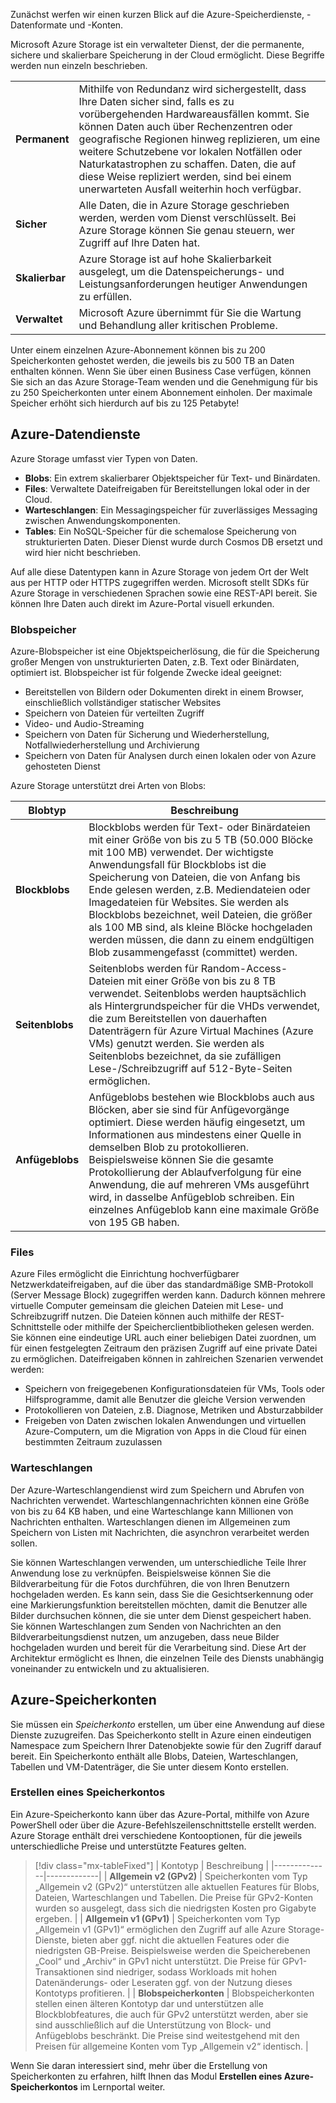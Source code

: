 Zunächst werfen wir einen kurzen Blick auf die Azure-Speicherdienste, -Datenformate und -Konten. 

Microsoft Azure Storage ist ein verwalteter Dienst, der die permanente, sichere und skalierbare Speicherung in der Cloud ermöglicht. Diese Begriffe werden nun einzeln beschrieben.

| | |
|-|-|
| **Permanent** | Mithilfe von Redundanz wird sichergestellt, dass Ihre Daten sicher sind, falls es zu vorübergehenden Hardwareausfällen kommt. Sie können Daten auch über Rechenzentren oder geografische Regionen hinweg replizieren, um eine weitere Schutzebene vor lokalen Notfällen oder Naturkatastrophen zu schaffen. Daten, die auf diese Weise repliziert werden, sind bei einem unerwarteten Ausfall weiterhin hoch verfügbar. |
| **Sicher** | Alle Daten, die in Azure Storage geschrieben werden, werden vom Dienst verschlüsselt. Bei Azure Storage können Sie genau steuern, wer Zugriff auf Ihre Daten hat. |
| **Skalierbar** | Azure Storage ist auf hohe Skalierbarkeit ausgelegt, um die Datenspeicherungs- und Leistungsanforderungen heutiger Anwendungen zu erfüllen. |
| **Verwaltet** | Microsoft Azure übernimmt für Sie die Wartung und Behandlung aller kritischen Probleme. |

Unter einem einzelnen Azure-Abonnement können bis zu 200 Speicherkonten gehostet werden, die jeweils bis zu 500 TB an Daten enthalten können. Wenn Sie über einen Business Case verfügen, können Sie sich an das Azure Storage-Team wenden und die Genehmigung für bis zu 250 Speicherkonten unter einem Abonnement einholen. Der maximale Speicher erhöht sich hierdurch auf bis zu 125 Petabyte!

## <a name="azure-data-services"></a>Azure-Datendienste

Azure Storage umfasst vier Typen von Daten.

- **Blobs**: Ein extrem skalierbarer Objektspeicher für Text- und Binärdaten.
- **Files**: Verwaltete Dateifreigaben für Bereitstellungen lokal oder in der Cloud.
- **Warteschlangen**: Ein Messagingspeicher für zuverlässiges Messaging zwischen Anwendungskomponenten.
- **Tables**: Ein NoSQL-Speicher für die schemalose Speicherung von strukturierten Daten. Dieser Dienst wurde durch Cosmos DB ersetzt und wird hier nicht beschrieben.

Auf alle diese Datentypen kann in Azure Storage von jedem Ort der Welt aus per HTTP oder HTTPS zugegriffen werden. Microsoft stellt SDKs für Azure Storage in verschiedenen Sprachen sowie eine REST-API bereit. Sie können Ihre Daten auch direkt im Azure-Portal visuell erkunden.

### <a name="blob-storage"></a>Blobspeicher
Azure-Blobspeicher ist eine Objektspeicherlösung, die für die Speicherung großer Mengen von unstrukturierten Daten, z.B. Text oder Binärdaten, optimiert ist. Blobspeicher ist für folgende Zwecke ideal geeignet:

- Bereitstellen von Bildern oder Dokumenten direkt in einem Browser, einschließlich vollständiger statischer Websites
- Speichern von Dateien für verteilten Zugriff
- Video- und Audio-Streaming
- Speichern von Daten für Sicherung und Wiederherstellung, Notfallwiederherstellung und Archivierung
- Speichern von Daten für Analysen durch einen lokalen oder von Azure gehosteten Dienst

Azure Storage unterstützt drei Arten von Blobs:

| Blobtyp | Beschreibung |
|-----------|-------------|
| **Blockblobs** | Blockblobs werden für Text- oder Binärdateien mit einer Größe von bis zu 5 TB (50.000 Blöcke mit 100 MB) verwendet. Der wichtigste Anwendungsfall für Blockblobs ist die Speicherung von Dateien, die von Anfang bis Ende gelesen werden, z.B. Mediendateien oder Imagedateien für Websites. Sie werden als Blockblobs bezeichnet, weil Dateien, die größer als 100 MB sind, als kleine Blöcke hochgeladen werden müssen, die dann zu einem endgültigen Blob zusammengefasst (committet) werden. |
| **Seitenblobs** | Seitenblobs werden für Random-Access-Dateien mit einer Größe von bis zu 8 TB verwendet. Seitenblobs werden hauptsächlich als Hintergrundspeicher für die VHDs verwendet, die zum Bereitstellen von dauerhaften Datenträgern für Azure Virtual Machines (Azure VMs) genutzt werden. Sie werden als Seitenblobs bezeichnet, da sie zufälligen Lese-/Schreibzugriff auf 512-Byte-Seiten ermöglichen. |
| **Anfügeblobs** | Anfügeblobs bestehen wie Blockblobs auch aus Blöcken, aber sie sind für Anfügevorgänge optimiert. Diese werden häufig eingesetzt, um Informationen aus mindestens einer Quelle in demselben Blob zu protokollieren. Beispielsweise können Sie die gesamte Protokollierung der Ablaufverfolgung für eine Anwendung, die auf mehreren VMs ausgeführt wird, in dasselbe Anfügeblob schreiben. Ein einzelnes Anfügeblob kann eine maximale Größe von 195 GB haben. |

### <a name="files"></a>Files
Azure Files ermöglicht die Einrichtung hochverfügbarer Netzwerkdateifreigaben, auf die über das standardmäßige SMB-Protokoll (Server Message Block) zugegriffen werden kann. Dadurch können mehrere virtuelle Computer gemeinsam die gleichen Dateien mit Lese- und Schreibzugriff nutzen. Die Dateien können auch mithilfe der REST-Schnittstelle oder mithilfe der Speicherclientbibliotheken gelesen werden. Sie können eine eindeutige URL auch einer beliebigen Datei zuordnen, um für einen festgelegten Zeitraum den präzisen Zugriff auf eine private Datei zu ermöglichen. Dateifreigaben können in zahlreichen Szenarien verwendet werden:

- Speichern von freigegebenen Konfigurationsdateien für VMs, Tools oder Hilfsprogramme, damit alle Benutzer die gleiche Version verwenden
- Protokollieren von Dateien, z.B. Diagnose, Metriken und Absturzabbilder
- Freigeben von Daten zwischen lokalen Anwendungen und virtuellen Azure-Computern, um die Migration von Apps in die Cloud für einen bestimmten Zeitraum zuzulassen

### <a name="queues"></a>Warteschlangen
Der Azure-Warteschlangendienst wird zum Speichern und Abrufen von Nachrichten verwendet. Warteschlangennachrichten können eine Größe von bis zu 64 KB haben, und eine Warteschlange kann Millionen von Nachrichten enthalten. Warteschlangen dienen im Allgemeinen zum Speichern von Listen mit Nachrichten, die asynchron verarbeitet werden sollen.

Sie können Warteschlangen verwenden, um unterschiedliche Teile Ihrer Anwendung lose zu verknüpfen. Beispielsweise können Sie die Bildverarbeitung für die Fotos durchführen, die von Ihren Benutzern hochgeladen werden. Es kann sein, dass Sie die Gesichtserkennung oder eine Markierungsfunktion bereitstellen möchten, damit die Benutzer alle Bilder durchsuchen können, die sie unter dem Dienst gespeichert haben. Sie können Warteschlangen zum Senden von Nachrichten an den Bildverarbeitungsdienst nutzen, um anzugeben, dass neue Bilder hochgeladen wurden und bereit für die Verarbeitung sind. Diese Art der Architektur ermöglicht es Ihnen, die einzelnen Teile des Diensts unabhängig voneinander zu entwickeln und zu aktualisieren.

## <a name="azure-storage-accounts"></a>Azure-Speicherkonten

Sie müssen ein _Speicherkonto_ erstellen, um über eine Anwendung auf diese Dienste zuzugreifen. Das Speicherkonto stellt in Azure einen eindeutigen Namespace zum Speichern Ihrer Datenobjekte sowie für den Zugriff darauf bereit. Ein Speicherkonto enthält alle Blobs, Dateien, Warteschlangen, Tabellen und VM-Datenträger, die Sie unter diesem Konto erstellen.

### <a name="creating-a-storage-account"></a>Erstellen eines Speicherkontos

Ein Azure-Speicherkonto kann über das Azure-Portal, mithilfe von Azure PowerShell oder über die Azure-Befehlszeilenschnittstelle erstellt werden. Azure Storage enthält drei verschiedene Kontooptionen, für die jeweils unterschiedliche Preise und unterstützte Features gelten.

> [!div class="mx-tableFixed"]
> | Kontotyp | Beschreibung |
> |--------------|-------------|
> | **Allgemein v2 (GPv2)** | Speicherkonten vom Typ „Allgemein v2 (GPv2)“ unterstützen alle aktuellen Features für Blobs, Dateien, Warteschlangen und Tabellen. Die Preise für GPv2-Konten wurden so ausgelegt, dass sich die niedrigsten Kosten pro Gigabyte ergeben. |
> | **Allgemein v1 (GPv1)** | Speicherkonten vom Typ „Allgemein v1 (GPv1)“ ermöglichen den Zugriff auf alle Azure Storage-Dienste, bieten aber ggf. nicht die aktuellen Features oder die niedrigsten GB-Preise. Beispielsweise werden die Speicherebenen „Cool“ und „Archiv“ in GPv1 nicht unterstützt. Die Preise für GPv1-Transaktionen sind niedriger, sodass Workloads mit hohen Datenänderungs- oder Leseraten ggf. von der Nutzung dieses Kontotyps profitieren. |
> | **Blobspeicherkonten** | Blobspeicherkonten stellen einen älteren Kontotyp dar und unterstützen alle Blockblobfeatures, die auch für GPv2 unterstützt werden, aber sie sind ausschließlich auf die Unterstützung von Block- und Anfügeblobs beschränkt. Die Preise sind weitestgehend mit den Preisen für allgemeine Konten vom Typ „Allgemein v2“ identisch. |
    
Wenn Sie daran interessiert sind, mehr über die Erstellung von Speicherkonten zu erfahren, hilft Ihnen das Modul **Erstellen eines Azure-Speicherkontos** im Lernportal weiter.